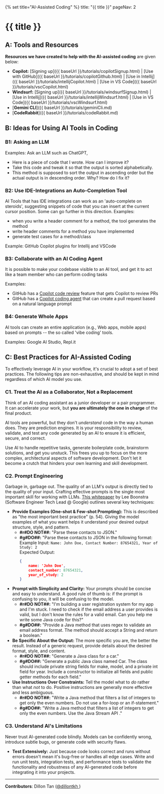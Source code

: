 {% set title="AI-Assisted Coding" %}
<frontmatter>
  title: "{{ title }}"
  pageNav: 2
</frontmatter>

<include src="../common/common-fragments.md#wip-warning" />

# {{ title }}

## A: Tools and Resources

**Resources we have created to help with the AI-assisted coding** are given below:
<div id="ai-assisted-coding-sub-topics">

* **Copilot:** [Signing up]({{ baseUrl }}/tutorials/copilotSignup.html) | [Use with GitHub]({{ baseUrl }}/tutorials/copilotGithub.html) | [Use in Intellij]({{ baseUrl }}/tutorials/intellijCopilot.html) | [Use in VS Code]({{ baseUrl }}/tutorials/vscCopilot.html)
* **Windsurf:** [Signing up]({{ baseUrl }}/tutorials/windsurfSignup.html) | [Use in Intellij]({{ baseUrl }}/tutorials/intellijWindsurf.html) | [Use in VS Code]({{ baseUrl }}/tutorials/vscWindsurf.html)
* [**Gemini CLI**]({{ baseUrl }}/tutorials/geminiCli.md)
* [**CodeRabbit**]({{ baseUrl }}/tutorials/codeRabbit.md)

</div>


## B: Ideas for Using AI Tools in Coding

### B1: Asking an LLM

Examples: Ask an LLM such as ChatGPT,

* Here is a piece of code that I wrote. How can I improve it?
* Take this code and tweak it so that the output is sorted alphabetically.
* This method is supposed to sort the output in ascending order but the actual output is in descending order. Why? How do I fix it?


### B2: Use IDE-Integrations an Auto-Completion Tool

AI Tools that has IDE integrations can work as an 'auto-complete on steroids', suggesting snippets of code that you can insert at the current cursor position. Some can go further in this direction. Examples:
  * when you write a header comment for a method, the tool generates the method
  * write header comments for a method you have implemented
  * generate test cases for a method/class

Example: GitHub Copilot plugins for Intellij and VSCode


### B3: Collaborate with an AI Coding Agent

It is possible to make your codebase visible to an AI tool, and get it to act like a team member who can perform coding tasks

Examples:

* GitHub has a [Copilot code review](https://docs.github.com/en/copilot/how-tos/use-copilot-agents/request-a-code-review/use-code-review) feature that gets Copilot to review PRs
* GitHub has a [Copilot coding agent](https://docs.github.com/en/copilot/concepts/coding-agent/coding-agent) that can create a pull request based on a natural language prompt


### B4: Generate Whole Apps

AI tools can create an entire application (e.g., Web apps, mobile apps) based on prompts -- the so called 'vibe coding' tools.

Examples: Google AI Studio, Repl.it

## C: Best Practices for AI-Assisted Coding

To effectively leverage AI in your workflow, it's crucial to adopt a set of best practices. The following tips are non-exhaustive, and should be kept in mind regardless of which AI model you use.

### C1. Treat the AI as a Collaborator, Not a Replacement

Think of an AI coding assistant as a junior developer or a pair programmer. It can accelerate your work, but **you are ultimately the one in charge** of the final product.

AI tools are powerful, but they don't *understand* code in the way a human does. They are prediction engines. It is your responsibility to review, validate, and test any code generated by an AI to ensure it is efficient, secure, and correct.

Use AI to handle repetitive tasks, generate boilerplate code, brainstorm solutions, and get you unstuck. This frees you up to focus on the more complex, architectural aspects of software development. Don't let it become a crutch that hinders your own learning and skill development.

### C2. Prompt Engineering

Garbage in, garbage out. The quality of an LLM's output is directly tied to the quality of your input. Crafting effective prompts is the single most important skill for working with LLMs. [This whitepaper](https://www.kaggle.com/whitepaper-prompt-engineering) by Lee Boonstra (Software Engineer Tech Lead @ Google) outlines several key techniques:

* **Provide Examples (One-shot & Few-shot Prompting):** This is described as "the most important best practice" (p. 54). Giving the model examples of what you want helps it understand your desired output structure, style, and pattern.
  * **#r#DO NOT##:** "Parse these contacts to JSON."
  * **#g#DO##:** "Parse these contacts to JSON in the following format:<br>
    Example Input: `Name: John Doe, Contact Number: 87654321, Year of Study: 2`<br>
    Expected Output:
    ```json
    {
        name: 'John Doe',
        contact_number: 87654321,
        year_of_study: 2
    }
    ```
* **Prompt with Simplicity and Clarity:** Your prompts should be concise and easy to understand. A good rule of thumb is: if the prompt is confusing to you, it will be confusing to the model.
  * **#r#DO NOT##:** "I'm building a user registration system for my app and I'm stuck. I need to check if the email address a user provides is valid, but I don't know the rules for a valid email. Can you help me write some Java code for this?"
  * **#g#DO##:** "Provide a Java method that uses regex to validate an email address format. The method should accept a String and return a boolean."
* **Be Specific About the Output:** The more specific you are, the better the result. Instead of a generic request, provide details about the desired format, style, and content.
  * **#r#DO NOT##:** "Generate a Java class for a car."
  * **#g#DO##:** "Generate a public Java class named Car. The class should include private string fields for make, model, and a private int field for year. Include a constructor to initialize all fields and public getter methods for each field."
* **Use Instructions Over Constraints:** Tell the model what to *do* rather than what *not* to do. Positive instructions are generally more effective and less ambiguous.
  * **#r#DO NOT##:** "Write a Java method that filters a list of integers to get only the even numbers. Do not use a for-loop or an if-statement."
  * **#g#DO##:** "Write a Java method that filters a list of integers to get only the even numbers. Use the Java Stream API ."

### C3. Understand AI's Limitations

Never trust AI-generated code blindly. Models can be confidently wrong, introduce subtle bugs, or generate code with security flaws.

  * **Test Extensively:** Just because code looks correct and runs without errors doesn't mean it's bug-free or handles all edge cases. Write and run unit tests, integration tests, and performance tests to validate the functionality and robustness of any AI-generated code before integrating it into your projects.


---

**Contributors**: Dillon Tan ([@dillontkh ](https://github.com/dillontkh ))
